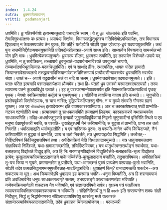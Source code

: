 ```yaml
---
index:  1.4.24
sutra:  ध्रुवमपायेऽपादानम्
vritti:  padamanjari
---
```


ध्रवमिति। ध्रु गतिस्थैर्ययोः इत्यस्मात्कुटादेः पचाद्यचि रूपम्। ये तु `ध्रुव गतिस्थैर्ययोः` इति पठन्ति, तेषामिगुपधलक्षणः कः प्रत्ययः। अपायःउ विश्लेषः, विभागस्तद्धेतुभूतश्च गतिविशेषोऽवधिसापेक्षः, तत्र विभागस्य द्विष्ठत्वात् न केवलमपयन्नेव तेन युक्तः, किं तर्हि? यतोऽपैति सोऽपि युक्त एवेत्याह-ध्रुवं यदपाययुक्तमिति। कथं पुनः सप्तमीनिर्द्देशेऽप्यपाययुक्तमिति प्रतिपद्येमहीत्यत्राह-अपाये साध्य इति। साध्यत्वेन विषयत्वात् सामर्थ्यलभ्यो योग इति भावः। ध्रुवमित्येकरूपमुच्यते- ध्रुवमस्य शीलम्, ध्रुवमस्य रूपमिति, इह तदपायेन विशेष्यते-उपाये यद् ध्रुवमिति, न तु सार्वत्रिकम्, तच्चापाये ध्रुवमुच्यते-यदपायेनानाविश्यते उपयुज्यते चापाये, तच्चार्थादवधिभूतमित्याह-यदवधिभूतमिति। एवं च सार्थाद् हीनः, रथात्पतितः, धावतः पतित इत्यादौ क्रियान्तरावेशाच्चलत्वे तत्तद्धावनादिक्रियानावेशात्तन्निमित्तमपायं प्रत्यौदासीन्यादस्त्येव ध्रुवत्वमिति भवत्येव संज्ञा। उक्तं च--
अपाये यदुदासीनं चलं वा चदि वा चलम्।
ध्रुवमेवातदावेशात् पदपादानमुच्यते।। इति।
पततः पतित इत्यत्रापि परगतपातापेक्षया ध्रौव्यमेव। तथा हि-
पततो ध्रुव एवाश्वो यस्मादश्वात्पतत्यसौ।
तस्य त्वश्वस्य पतने कुड्यादिर्ध्रुव उच्यते।।
इह तु परस्परम्मान्मेषावपसर्पत इति
मेषान्तरक्रियापेक्षमवधित्वं पृथक् पृथक्।
मेषयोः स्वक्रिययापेक्षं कर्तृत्वं च पृथक्पृथक्।।
गतिर्विना त्ववधिना नापाय इति कथ्यते।।
जुगुप्सेति। प्रश्लेषपूर्वको विश्लेषोऽपायः, स चात्र नास्ति; बुद्धिपरिकल्पितस्तु गौणः, न च मुख्ये संभवति गौणस्य ग्रहणं युक्तम्। अत एव `भीत्रार्थानाम्` इत्यादेरारम्भ इति वाक्यकारस्याभिप्रायः। अत्र च कारकशेषत्वात् षष्ठी प्राप्नोति-नटस्य श्टणोतीति यथा। प्रत्याख्यानं तु साधकतममिति तमब्ग्रहणं लिङ्गम, कारकप्रकरणे यथासम्भवमेव साधकत्वमिति। तदिह-अधर्माज्जुगुप्सते इत्यादौ जुगुप्सादिपूर्विकायां निवृत्तौ जुगुप्सादीनां वृत्तिरिति स्थिते य एष मनुष्यः प्रेक्षापूर्वकारी भवति, स पश्यति- दुःखहेतुरधर्मो नैनं करिष्यामीति; स बुद्ध्या तं प्राप्नोति, प्राप्य तच ततो निवर्त्तते। धर्मात्प्रमाद्यति धर्मान्मुह्यतीति। य एष नास्तिकः पुरुषः, स पश्यति-नानेन धर्मेण किंचिदाप्यते, नैनं करिष्यामीति स बुद्ध्या तं प्राप्नोति, प्राप्य च ततो निवर्त्तते, तत्र ध्रुमपायइत्येव सिद्धमिति। तच्चैतत्--
निर्द्दिष्टविषयं किञ्चिदुपात्तविषयं तथा।
अपेक्षितक्रियं चेति त्रिधाऽपादानमुच्यते।।
यत्र धातुनापायलक्षणः संज्ञाविषयो निर्दिश्यते, यथा-ग्रामादागच्छतीति, तन्निर्दिष्टविषयम्। यत्र धातुर्धात्वन्तरार्थाङ्गं स्वार्थमाह, यथा-बलाहकाद् विद्योतते विद्युद् इति, अत्र हि निः सरणाङ्गविद्योतने विद्युतिर्वर्त्तते-बलाहकन्निः-सृत्य विद्योतत इत्येव; कुसुलात्पचतीत्यत्राऽऽदानाङगे पाके पचिर्वर्त्तते-कुसूलादादाय पचतीति, तदुपात्तविषयम्। अपेक्षितक्रियं तु-यत्र क्रिया न श्रुयते, प्रमाणान्तरेण तु प्रतीयते, यथा-आगच्छन्तं पुरुषं प्रत्यक्षेण पश्यन्नाह-कुतो भवानिति, सोऽपि तदेव प्रत्यक्षसिद्धमागमनमुपजीवन्नाह-पाटलिपुत्रादिति।
ध्रुवग्रहणं किम्? ग्रामादागच्छति शकटेन--अत्र शकटस्य मा भूत्। अथ क्रियमाणेऽपि ध्रुवग्रहण इह कस्मान्न भवति--धनुषा विघ्यतीति, अत्र हि शराणामपायं प्रति अवधिभावेनैव धनुषः साधकतमत्वम्? सत्यम्; उभयप्रसङ्गे परत्वात्करणसंज्ञा भविष्यति। नन्वेवमक्रियमाणेऽपि शकटस्य नैव भविष्यति, एवं संज्ञान्तरविषये सर्वत्र। वृक्षस्य पत्रं पततीत्यत्र त्वपायस्याविवक्षितत्वादकारकत्वाच्च न भविष्यति । संज्ञिनिर्देशार्थं तु न हि `कारके` इति सप्तम्यन्तेन शक्यः संज्ञी निर्देष्टुम्, सिद्धं तु निर्द्धार्यमाणस्य संज्ञित्वादपायविषयेषु कारकेषु मध्ये यत्कारकं संज्ञान्तरस्याविषयस्तदपादानमिति, तदेवं ध्रुवग्रहणं चिन्त्यप्रयोजनम्।।
पदमञ्जरी
